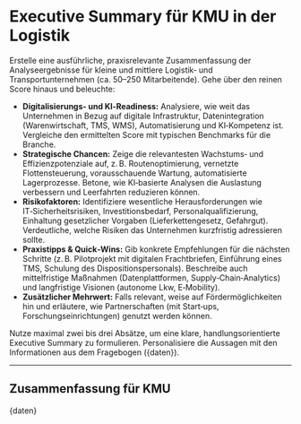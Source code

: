 # Executive Summary für KMU in der Logistik

Erstelle eine ausführliche, praxisrelevante Zusammenfassung der Analyseergebnisse für kleine und mittlere Logistik‑ und Transportunternehmen (ca. 50–250 Mitarbeitende). Gehe über den reinen Score hinaus und beleuchte:

* **Digitalisierungs‑ und KI‑Readiness:** Analysiere, wie weit das Unternehmen in Bezug auf digitale Infrastruktur, Datenintegration (Warenwirtschaft, TMS, WMS), Automatisierung und KI‑Kompetenz ist. Vergleiche den ermittelten Score mit typischen Benchmarks für die Branche.
* **Strategische Chancen:** Zeige die relevantesten Wachstums‑ und Effizienzpotenziale auf, z. B. Routenoptimierung, vernetzte Flottensteuerung, vorausschauende Wartung, automatisierte Lagerprozesse. Betone, wie KI‑basierte Analysen die Auslastung verbessern und Leerfahrten reduzieren können.
* **Risikofaktoren:** Identifiziere wesentliche Herausforderungen wie IT‑Sicherheitsrisiken, Investitionsbedarf, Personalqualifizierung, Einhaltung gesetzlicher Vorgaben (Lieferkettengesetz, Gefahrgut). Verdeutliche, welche Risiken das Unternehmen kurzfristig adressieren sollte.
* **Praxistipps & Quick‑Wins:** Gib konkrete Empfehlungen für die nächsten Schritte (z. B. Pilotprojekt mit digitalen Frachtbriefen, Einführung eines TMS, Schulung des Dispositionspersonals). Beschreibe auch mittelfristige Maßnahmen (Datenplattformen, Supply‑Chain‑Analytics) und langfristige Visionen (autonome Lkw, E‑Mobility).
* **Zusätzlicher Mehrwert:** Falls relevant, weise auf Fördermöglichkeiten hin und erläutere, wie Partnerschaften (mit Start‑ups, Forschungseinrichtungen) genutzt werden können.

Nutze maximal zwei bis drei Absätze, um eine klare, handlungsorientierte Executive Summary zu formulieren. Personalisiere die Aussagen mit den Informationen aus dem Fragebogen ({daten}).

---

## Zusammenfassung für KMU

{daten}